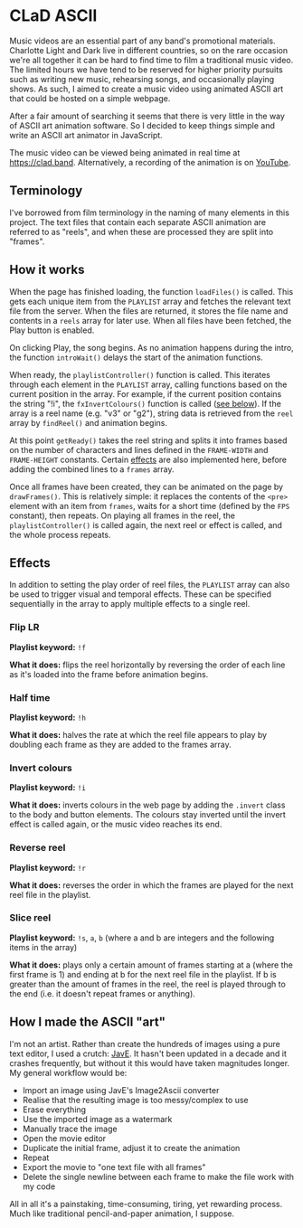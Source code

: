 # CLaD ASCII

Music videos are an essential part of any band's promotional materials. Charlotte Light and Dark live in different countries, so on the rare occasion we're all together it can be hard to find time to film a traditional music video. The limited hours we have tend to be reserved for higher priority pursuits such as writing new music, rehearsing songs, and occasionally playing shows. As such, I aimed to create a music video using animated ASCII art that could be hosted on a simple webpage.

After a fair amount of searching it seems that there is very little in the way of ASCII art animation software. So I decided to keep things simple and write an ASCII art animator in JavaScript.

The music video can be viewed being animated in real time at https://clad.band. Alternatively, a recording of the animation is on [YouTube](https://www.youtube.com/watch?v=QvZjGgw8ml0).

## Terminology

I've borrowed from film terminology in the naming of many elements in this project. The text files that contain each separate ASCII animation are referred to as "reels", and when these are processed they are split into "frames".

## How it works

When the page has finished loading, the function `loadFiles()` is called. This gets each unique item from the `PLAYLIST` array and fetches the relevant text file from the server. When the files are returned, it stores the file name and contents in a `reels` array for later use. When all files have been fetched, the Play button is enabled.

On clicking Play, the song begins. As no animation happens during the intro, the function `introWait()` delays the start of the animation functions.

When ready, the `playlistController()` function is called. This iterates through each element in the `PLAYLIST` array, calling functions based on the current position in the array. For example, if the current position contains the string "!i", the `fxInvertColours()` function is called ([see below](#invert-colours)). If the array is a reel name (e.g. "v3" or "g2"), string data is retrieved from the `reel` array by `findReel()` and animation begins.

At this point `getReady()` takes the reel string and splits it into frames based on the number of characters and lines defined in the `FRAME-WIDTH` and `FRAME-HEIGHT` constants. Certain [effects](#effects) are also implemented here, before adding the combined lines to a `frames` array.

Once all frames have been created, they can be animated on the page by `drawFrames()`. This is relatively simple: it replaces the contents of the `<pre>` element with an item from `frames`, waits for a short time (defined by the `FPS` constant), then repeats. On playing all frames in the reel, the `playlistController()` is called again, the next reel or effect is called, and the whole process repeats.

## Effects

In addition to setting the play order of reel files, the `PLAYLIST` array can also be used to trigger visual and temporal effects. These can be specified sequentially in the array to apply multiple effects to a single reel.

### Flip LR

__Playlist keyword:__ `!f`

__What it does:__ flips the reel horizontally by reversing the order of each line as it's loaded into the frame before animation begins.

### Half time

__Playlist keyword:__ `!h`

__What it does:__ halves the rate at which the reel file appears to play by doubling each frame as they are added to the frames array.

### Invert colours

__Playlist keyword:__ `!i`

__What it does:__ inverts colours in the web page by adding the `.invert` class to the body and button elements. The colours stay inverted until the invert effect is called again, or the music video reaches its end.

### Reverse reel

__Playlist keyword:__ `!r`

__What it does:__ reverses the order in which the frames are played for the next reel file in the playlist.

### Slice reel

__Playlist keyword:__ `!s`, `a`, `b` (where a and b are integers and the following items in the array)

__What it does:__ plays only a certain amount of frames starting at a (where the first frame is 1) and ending at b for the next reel file in the playlist. If b is greater than the amount of frames in the reel, the reel is played through to the end (i.e. it doesn't repeat frames or anything).

## How I made the ASCII "art"

I'm not an artist. Rather than create the hundreds of images using a pure text editor, I used a crutch: [JavE](http://jave.de/). It hasn't been updated in a decade and it crashes frequently, but without it this would have taken magnitudes longer. My general workflow would be:

* Import an image using JavE's Image2Ascii converter
* Realise that the resulting image is too messy/complex to use
* Erase everything
* Use the imported image as a watermark
* Manually trace the image
* Open the movie editor
* Duplicate the initial frame, adjust it to create the animation
* Repeat
* Export the movie to "one text file with all frames"
* Delete the single newline between each frame to make the file work with my code

All in all it's a painstaking, time-consuming, tiring, yet rewarding process. Much like traditional pencil-and-paper animation, I suppose.
